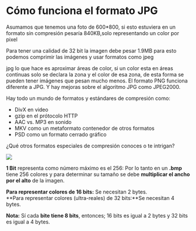 ﻿# Cómo funciona el formato JPG

Asumamos que tenemos una foto de 600*800, si esto estuviera en un formato sin compresión pesaría 840KB,solo representando un color por pixel

Para tener una calidad de 32 bit la imagen debe pesar 1.9MB para esto podemos comprimir las imágenes y usar formatos como jpeg

jpg lo que hace es aproximar áreas de color, si un color esta en áreas continuas solo se declara la zona y el color de esa zona, de esta forma se pueden tener imágenes que pesan mucho menos.
El formato PNG funciona diferente a JPG. Y hay mejoras sobre el algoritmo JPG como JPEG2000.

Hay todo un mundo de formatos y estándares de compresión como:

-   DivX en video
-   gzip en el prótocolo HTTP
-   AAC vs. MP3 en sonido
-   MKV como un metaformato contenedor de otros formatos
-   PSD como un formato cerrado gráfico

¿Qué otros formatos especiales de compresión conoces o te intrigan?

![](https://static.platzi.com/media/files/jpgcompression_70f14183-f6ae-48c4-8fd4-b7ebc0395272.png)

**1 Bit**  representa como número máximo es el 256: Por lo tanto en un  **.bmp**  tiene 256 colores y para determinar su tamaño se debe  **multiplicar el ancho por el alto**  de la imagen.

**Para representar colores de 16 bits:**  Se necesitan 2 bytes.  
**Para representar colores (ultra-reales) de 32 bits:**Se necesitan 4 bytes.

**Nota:**  Sí cada  **bite tiene 8 bits**, entonces; 16 bits es igual a 2 bytes y 32 bits es igual a 4 bytes.

